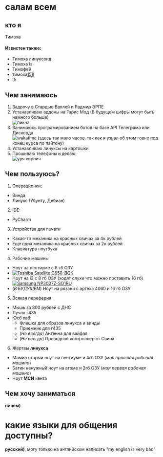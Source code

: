 # салам всем
## кто я
Тимоха
#### Извистен также:
- Тимоха линуксоид
- Тимоха ls
- Тимофей
- тимоха[158](https://www.consultant.ru/document/cons_doc_LAW_10699/57b5c7b83fcd2cf40cabe2042f2d8f04ed6875ad/ "я не уголовник")
- t5
## Чем занимаюсь
1. Задрочу в Стардью Валлей и Радмир ЭРПЕ
2. Устанавливаю аддоны на Гарис Мод (В будущем цифры могут быть намного больше)\
   ![пикча](https://cdn.discordapp.com/attachments/1230567673813798963/1254179097211441284/steamwebhelper_GCl12xlgQe.png?ex=6685130e&is=6683c18e&hm=e0047181a920531817ffbd77011490004c7df5229a53c79003265a8f1cbd596d&)
3. Занимаюсь програмированием ботов на базе API Телеграма или Дискорда\
   [![wakatime](https://wakatime.com/badge/user/2b023763-aaa7-4bf9-818a-d496410873ea.svg)](https://wakatime.com/@2b023763-aaa7-4bf9-818a-d496410873ea)  (здесь так мало часов, так как я узнал об этом говне под конец курса по пайтону)
4. Устанавливаю линуксы на картошки
5. Прошиваю телефоны и делаю:  
  ![уря кирпич](https://cdn.discordapp.com/attachments/1238091426139603065/1258054200634642493/IMG_20240703_163749.jpg?ex=6686a5c6&is=66855446&hm=f07bc459d044468470b52488d6de71f58ab08681786b8414d8879758525bbd27&)
## Чем пользуюсь?
1. Операционки:
  - Винда
  - Линукс (Убунту, Дебиан)
2. IDE:
  - PyCharm
3. Устройства для печати
  - Какая-то механика на красных свичах за 4к рублей
  - Еще одна механика на красных свичах за 2к рублей 
  - Клавиатура ноутбука
4. Рабочие машины
  - Ноут на пентиуме с 8 гб ОЗУ
  - <a target="_blank" href="https://valid.x86.fr/t00aa2">
    <img src="https://valid.x86.fr/cache/banner/t00aa2-6.png" alt="Toshiba Satellite C850-BQK">
    </a>
  - Ноут на i3 с 8 гб ОЗУ (ходят слухи что можно поставить 16 гб)  
    <a target="_blank" href="https://valid.x86.fr/yyvt3w">
    <img src="https://valid.x86.fr/cache/banner/yyvt3w-6.png" alt="Samsung NP3007Z-SO1RU">
    </a>
  - (*В БУДУЩЕМ*) Ноут на рязани с эртеха 4060 и 16 гб ОЗУ
5. Всякая переферия
  - Мышь за 800 рублей с ДНС
  - Лучпк г435
  - Юсб хаб:
    - Флешка для образов линукса и винды
    - Приемник для г435
    - (*Не всегда*) Антенна для вайфая
    - (*Не всегда*) Проводной контроллер от Свича
 6. Жертвы **линукса**
  - Мамин старый ноут на пентиуме и 4гб ОЗУ (*моя прошлая рабочая машина*)
  - Батин ненужный ноут на атоме и 2гб ОЗУ (*моя первая рабочая машина*)
  - Ноут **МСИ** кента
## Чем хочу заниматься
**ничем)**
# какие языки для общения доступны?
**русский)**, могу только на английском написать "my english is very bad"
